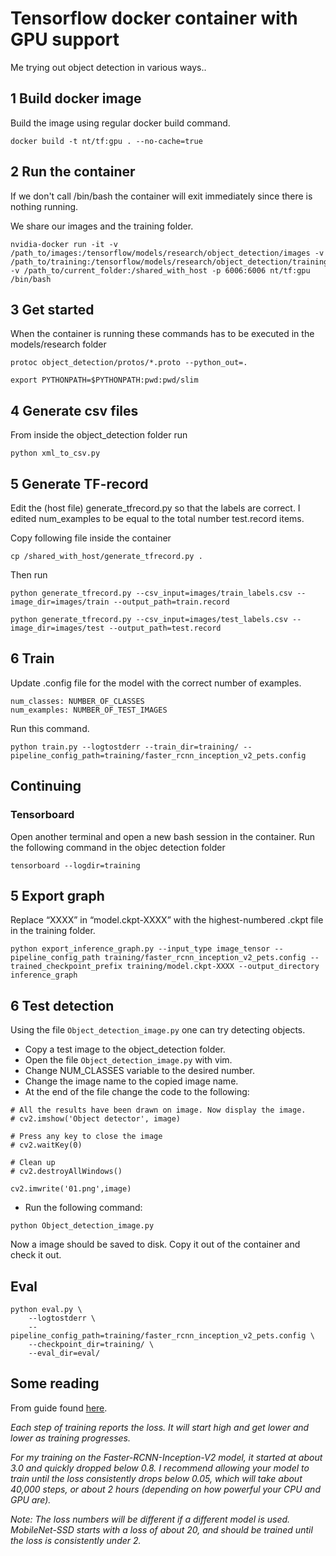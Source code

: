 # Tensorflow docker container with GPU support
Me trying out object detection in various ways..

## 1 Build docker image
Build the image using regular docker build command.

```
docker build -t nt/tf:gpu . --no-cache=true
```

## 2 Run the container
If we don't call /bin/bash the container will exit immediately since there is nothing running.

We share our images and the training folder.
```
nvidia-docker run -it -v /path_to/images:/tensorflow/models/research/object_detection/images -v /path_to/training:/tensorflow/models/research/object_detection/training -v /path_to/current_folder:/shared_with_host -p 6006:6006 nt/tf:gpu /bin/bash
```

## 3 Get started
When the container is running these commands has to be executed in the models/research folder

```
protoc object_detection/protos/*.proto --python_out=.

export PYTHONPATH=$PYTHONPATH:pwd:pwd/slim
```

## 4 Generate csv files
From inside the object_detection folder run

```
python xml_to_csv.py
```

## 5 Generate TF-record
Edit the (host file) generate_tfrecord.py so that the labels are correct.
I edited num_examples to be equal to the total number test.record items.

Copy following file inside the container

```
cp /shared_with_host/generate_tfrecord.py .
```

Then run 

```
python generate_tfrecord.py --csv_input=images/train_labels.csv --image_dir=images/train --output_path=train.record

python generate_tfrecord.py --csv_input=images/test_labels.csv --image_dir=images/test --output_path=test.record
```

## 6 Train
Update .config file for the model with the correct number of examples.

    num_classes: NUMBER_OF_CLASSES
    num_examples: NUMBER_OF_TEST_IMAGES

Run this command.

```
python train.py --logtostderr --train_dir=training/ --pipeline_config_path=training/faster_rcnn_inception_v2_pets.config
```

## Continuing

### Tensorboard
Open another terminal and open a new bash session in the container.
Run the following command in the objec detection folder
```
tensorboard --logdir=training
```

## 5 Export graph
Replace “XXXX” in “model.ckpt-XXXX” with the highest-numbered .ckpt file in the training folder.

```
python export_inference_graph.py --input_type image_tensor --pipeline_config_path training/faster_rcnn_inception_v2_pets.config --trained_checkpoint_prefix training/model.ckpt-XXXX --output_directory inference_graph
```

## 6 Test detection
Using the file `Object_detection_image.py` one can try detecting objects.  

- Copy a test image to the object_detection folder.  
- Open the file `Object_detection_image.py` with vim. 
- Change NUM_CLASSES variable to the desired number.
- Change the image name to the copied image name.
- At the end of the file change the code to the following:
```
# All the results have been drawn on image. Now display the image.
# cv2.imshow('Object detector', image)

# Press any key to close the image
# cv2.waitKey(0)

# Clean up
# cv2.destroyAllWindows()

cv2.imwrite('01.png',image)

```
- Run the following command:
```
python Object_detection_image.py
```

Now a image should be saved to disk. Copy it out of the container and check it out.

## Eval
```
python eval.py \
    --logtostderr \
    --pipeline_config_path=training/faster_rcnn_inception_v2_pets.config \
    --checkpoint_dir=training/ \
    --eval_dir=eval/
```

## Some reading
From guide found [here](https://github.com/EdjeElectronics/TensorFlow-Object-Detection-API-Tutorial-Train-Multiple-Objects-Windows-10).

*Each step of training reports the loss. It will start high and get lower and lower as training progresses.*

*For my training on the Faster-RCNN-Inception-V2 model, it started at about 3.0 and quickly dropped below 0.8. I recommend allowing your model to train until the loss consistently drops below 0.05, which will take about 40,000 steps, or about 2 hours (depending on how powerful your CPU and GPU are).*

*Note: The loss numbers will be different if a different model is used. MobileNet-SSD starts with a loss of about 20, and should be trained until the loss is consistently under 2.*
